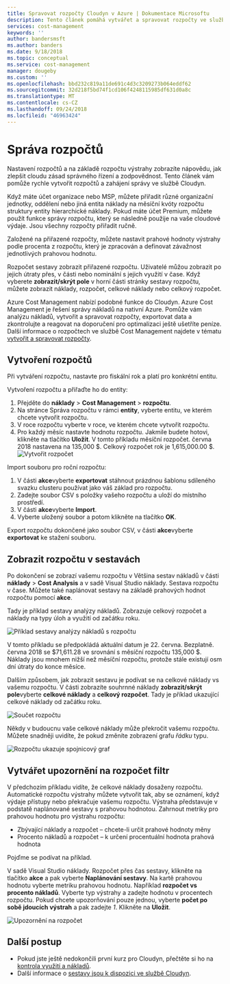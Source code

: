 ```yaml
---
title: Spravovat rozpočty Cloudyn v Azure | Dokumentace Microsoftu
description: Tento článek pomáhá vytvářet a spravovat rozpočty ve službě Cloudyn.
services: cost-management
keywords: ''
author: bandersmsft
ms.author: banders
ms.date: 9/18/2018
ms.topic: conceptual
ms.service: cost-management
manager: dougeby
ms.custom: ''
ms.openlocfilehash: bbd232c819a11de691c4d3c3209273b064eddf62
ms.sourcegitcommit: 32d218f5bd74f1cd106f4248115985df631d0a8c
ms.translationtype: MT
ms.contentlocale: cs-CZ
ms.lasthandoff: 09/24/2018
ms.locfileid: "46963424"
---
```

# <a name="manage-budgets"></a>Správa rozpočtů

Nastavení rozpočtů a na základě rozpočtu výstrahy zobrazíte nápovědu, jak zlepšit cloudu zásad správného řízení a zodpovědnost. Tento článek vám pomůže rychle vytvořit rozpočtů a zahájení správy ve službě Cloudyn.

Když máte účet organizace nebo MSP, můžete přiřadit různé organizační jednotky, oddělení nebo jiná entita náklady na měsíční kvóty rozpočtu struktury entity hierarchické náklady. Pokud máte účet Premium, můžete použít funkce správy rozpočtu, který se následně použije na vaše cloudové výdaje. Jsou všechny rozpočty přiřadit ručně.

Založené na přiřazené rozpočty, můžete nastavit prahové hodnoty výstrahy podle procenta z rozpočtu, který je zpracován a definovat závažnost jednotlivých prahovou hodnotu.

Rozpočet sestavy zobrazit přiřazené rozpočtu. Uživatelé můžou zobrazit po jejich útraty přes, v části nebo nominální s jejich využití v čase. Když vyberete **zobrazit/skrýt pole** v horní části stránky sestavy rozpočtu, můžete zobrazit náklady, rozpočet, celkové náklady nebo celkový rozpočet.

Azure Cost Management nabízí podobné funkce do Cloudyn. Azure Cost Management je řešení správy nákladů na nativní Azure. Pomůže vám analýzu nákladů, vytvořit a spravovat rozpočty, exportovat data a zkontrolujte a reagovat na doporučení pro optimalizaci ještě ušetříte peníze. Další informace o rozpočtech ve službě Cost Management najdete v tématu [vytvořit a spravovat rozpočty](tutorial-acm-create-budgets.md).

## <a name="create-budgets"></a>Vytvoření rozpočtů

Při vytváření rozpočtu, nastavte pro fiskální rok a platí pro konkrétní entitu.

Vytvoření rozpočtu a přiřaďte ho do entity:

1. Přejděte do **náklady** &gt; **Cost Management** &gt; **rozpočtu**.
2. Na stránce Správa rozpočtu v rámci **entity**, vyberte entitu, ve kterém chcete vytvořit rozpočtu.
3. V roce rozpočtu vyberte v roce, ve kterém chcete vytvořit rozpočtu.
4. Pro každý měsíc nastavte hodnotu rozpočtu. Jakmile budete hotovi, klikněte na tlačítko **Uložit**.
V tomto příkladu měsíční rozpočet. června 2018 nastavena na 135,000 $. Celkový rozpočet rok je 1,615,000.00 $.
![Vytvořit rozpočet](./media/manage-budgets/set-budget.png)


Import souboru pro roční rozpočtu:

1. V části **akce**vyberte **exportovat** stáhnout prázdnou šablonu sdíleného svazku clusteru používat jako váš základ pro rozpočtu.
2. Zadejte soubor CSV s položky vašeho rozpočtu a uloží do místního prostředí.
3. V části **akce**vyberte **Import**.
4. Vyberte uložený soubor a potom klikněte na tlačítko **OK**.

Export rozpočtu dokončené jako soubor CSV, v části **akce**vyberte **exportovat** ke stažení souboru.

## <a name="view-budget-in-reports"></a>Zobrazit rozpočtu v sestavách

Po dokončení se zobrazí vašemu rozpočtu v Většina sestav nákladů v části **náklady** &gt; **Cost Analysis** a v sadě Visual Studio náklady. Sestava rozpočtu v čase. Můžete také naplánovat sestavy na základě prahových hodnot rozpočtu pomocí **akce**.

Tady je příklad sestavy analýzy nákladů. Zobrazuje celkový rozpočet a náklady na typy úloh a využití od začátku roku.

![Příklad sestavy analýzy nákladů s rozpočtu](./media/manage-budgets/cost-analysis-budget-example.png)

V tomto příkladu se předpokládá aktuální datum je 22. června. Bezplatně. června 2018 se $71,611.28 ve srovnání s měsíční rozpočtu 135,000 $. Náklady jsou mnohem nižší než měsíční rozpočtu, protože stále existují osm dní útraty do konce měsíce.

Dalším způsobem, jak zobrazit sestavu je podívat se na celkové náklady vs vašemu rozpočtu. V části zobrazíte souhrnné náklady **zobrazit/skrýt pole**vyberte **celkové náklady** a **celkový rozpočet**. Tady je příklad ukazující celkové náklady od začátku roku.

![Součet rozpočtu](./media/manage-budgets/accumulated-budget.png)

Někdy v budoucnu vaše celkové náklady může překročit vašemu rozpočtu. Můžete snadněji uvidíte, že pokud změníte zobrazení grafu _řádku_ typu.

![Rozpočtu ukazuje spojnicový graf](./media/manage-budgets/budget-line.png)

## <a name="create-budget-alerts-for-a-filter"></a>Vytvářet upozornění na rozpočet filtr

V předchozím příkladu vidíte, že celkové náklady dosaženy rozpočtu. Automatické rozpočtu výstrahy můžete vytvořit tak, aby se oznámení, když výdaje přístupy nebo překračuje vašemu rozpočtu. Výstraha představuje v podstatě naplánované sestavy s prahovou hodnotou. Zahrnout metriky pro prahovou hodnotu pro výstrahu rozpočtu:

- Zbývající náklady a rozpočet – chcete-li určit prahové hodnoty měny
- Procento nákladů a rozpočet – k určení procentuální hodnota prahová hodnota

Pojďme se podívat na příklad.

V sadě Visual Studio náklady. Rozpočet přes čas sestavy, klikněte na tlačítko **akce** a pak vyberte **Naplánování sestavy**. Na kartě prahovou hodnotu vyberte metriku prahovou hodnotu. Například **rozpočet vs procento nákladů**. Vyberte typ výstrahy a zadejte hodnotu v procentech rozpočtu. Pokud chcete upozorňování pouze jednou, vyberte **počet po sobě jdoucích výstrah** a pak zadejte _1_. Klikněte na **Uložit**.

![Upozornění na rozpočet](./media/manage-budgets/budget-alert.png)

## <a name="next-steps"></a>Další postup

- Pokud jste ještě nedokončili první kurz pro Cloudyn, přečtěte si ho na [kontrola využití a nákladů](tutorial-review-usage.md).
- Další informace o [sestavy jsou k dispozici ve službě Cloudyn](use-reports.md).
